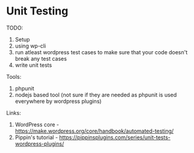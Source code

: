 # Unit Testing

TODO:
1. Setup
2. using wp-cli
3. run atleast wordpress test cases to make sure that your code doesn't break any test cases
4. write unit tests

Tools:
1. phpunit
2. nodejs based tool (not sure if they are needed as phpunit is used everywhere by wordpress plugins)

Links:
1. WordPress core - https://make.wordpress.org/core/handbook/automated-testing/
2. Pippin's tutorial - https://pippinsplugins.com/series/unit-tests-wordpress-plugins/
